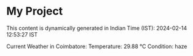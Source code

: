 # My Project

This content is dynamically generated in Indian Time (IST): 2024-02-14 12:53:27 IST


Current Weather in Coimbatore:
Temperature: 29.88 °C
Condition: haze
